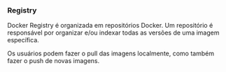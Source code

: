 ### Registry

Docker Registry é organizada em repositórios Docker. Um repositório é responsável por organizar
e/ou indexar todas as versões de uma imagem específica.

Os usuários podem fazer o pull das imagens localmente, como também fazer o push de novas imagens.
